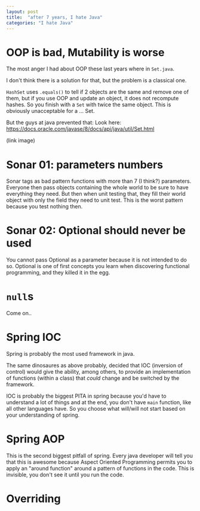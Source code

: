 ```yaml
---
layout: post
title:  "after 7 years, I hate Java"
categories: "I hate Java"
---
```


# OOP is bad, Mutability is worse

The most anger I had about OOP these last years where in `Set.java`.

I don't think there is a solution for that, but the problem is a classical one.

`HashSet` uses `.equals()` to tell if 2 objects are the same and remove one of them, but if you use OOP and update an object, it does not recompute hashes. So you finish with a `Set` with twice the same object.
This is obviously unacceptable for a ... Set.

But the guys at java prevented that:
Look here: https://docs.oracle.com/javase/8/docs/api/java/util/Set.html

(link image)

# Sonar 01: parameters numbers

Sonar tags as bad pattern functions with more than 7 (I think?) parameters. Everyone then pass objects containing the whole world to be sure to have everything they need.
But then when unit testing that, they fill their world object with only the field they need to unit test.
This is the worst pattern because you test nothing then.

# Sonar 02: Optional should never be used

You cannot pass Optional as a parameter because it is not intended to do so.
Optional is one of first concepts you learn when discovering functional programming, and they killed it in the egg.

# `null`s

Come on..

# Spring IOC

Spring is probably the most used framework in java.

The same dinosaures as above probably, decided that IOC (inversion of control) would give the ability, among others, to provide an implementation of functions (within a class) that _could_ change and be switched by the framework.

IOC is probably the biggest PITA in spring because you'd have to understand a lot of things and at the end, you don't have `main` function, like all other languages have. So you choose what will/will not start based on your understanding of spring.

# Spring AOP

This is the second biggest pitfall of spring.
Every java developer will tell you that this is awesome because Aspect Oriented Programming permits you to apply an "around function" around a pattern of functions in the code.
This is invisible, you don't see it until you run the code.

# Overriding



